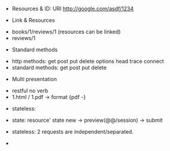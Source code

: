 - Resources & ID: URI http://google.com/asdf/1234

- Link & Resources
* books/1/reviews/1 (resources can be linked)
* reviews/1
- Standard methods
* http methods: get post put delete options head trace connect
* standard methods: get post put delete
- Multi presentation
* restful no verb
* 1.html / 1.pdf -> format {pdf -}
- stateless:
* state: resource' state new -> preview(@@/session) -> submit

* stateless: 2 requests are independent/separated.
- 
